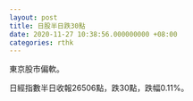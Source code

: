 ```yaml
---
layout: post
title: 日股半日跌30點
date: 2020-11-27 10:38:56.000000000 +08:00
categories: rthk
---
```


東京股市偏軟。

日經指數半日收報26506點，跌30點，跌幅0.11%。
